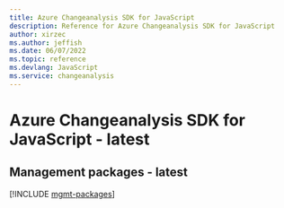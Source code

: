 ```yaml
---
title: Azure Changeanalysis SDK for JavaScript
description: Reference for Azure Changeanalysis SDK for JavaScript
author: xirzec
ms.author: jeffish
ms.date: 06/07/2022
ms.topic: reference
ms.devlang: JavaScript
ms.service: changeanalysis
---
```

# Azure Changeanalysis SDK for JavaScript - latest
## Management packages - latest
[!INCLUDE [mgmt-packages](changeanalysis-mgmt-index.md)]
